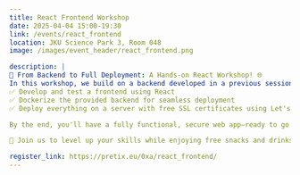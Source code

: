 ```yaml
---
title: React Frontend Workshop
date: 2025-04-04 15:00-19:30
link: /events/react_frontend
location: JKU Science Park 3, Room 048
image: /images/event_header/react_frontend.png

description: |
🚀 From Backend to Full Deployment: A Hands-on React Workshop! 🌐
In this workshop, we build on a backend developed in a previous session and take it to the next level! You'll learn to:
✅ Develop and test a frontend using React
✅ Dockerize the provided backend for seamless deployment
✅ Deploy everything on a server with free SSL certificates using Let's Encrypt

By the end, you'll have a fully functional, secure web app—ready to go live! 🔥

📅 Join us to level up your skills while enjoying free snacks and drinks 🍻

register_link: https://pretix.eu/0xa/react_frontend/
---
```

